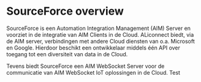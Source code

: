 # SourceForce overview

SourceForce is een Automation Integration Management (AIM) Server en voorziet in de integratie van AIM Clients in de Cloud. ALiconnect biedt, via de AIM server, verbindingen met andere Cloud diensten van o.a. Microsoft en Google. Hierdoor beschikt een ontwikkelaar middels één API over toegang tot een diversiteit van data in de Cloud.

Tevens biedt SourceForce een AIM WebSocket Server voor de communicatie van AIM WebSocket IoT oplossingen in de Cloud.
Test

